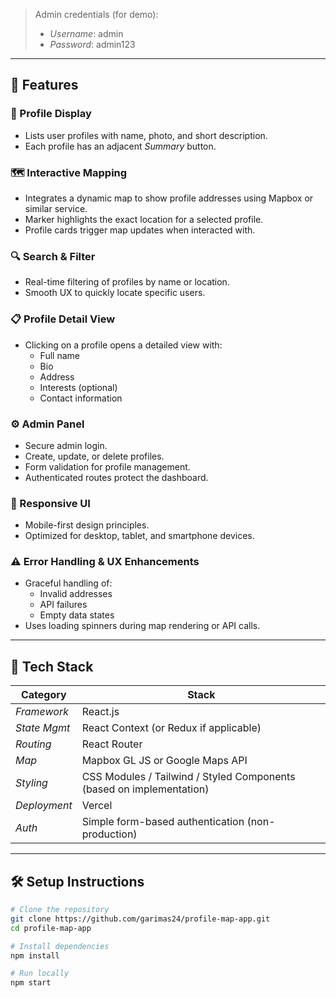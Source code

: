 
> Admin credentials (for demo):
> - *Username*: admin
> - *Password*: admin123

---

## 📌 Features

### 👤 Profile Display
- Lists user profiles with name, photo, and short description.
- Each profile has an adjacent *Summary* button.

### 🗺️ Interactive Mapping
- Integrates a dynamic map to show profile addresses using Mapbox or similar service.
- Marker highlights the exact location for a selected profile.
- Profile cards trigger map updates when interacted with.

### 🔍 Search & Filter
- Real-time filtering of profiles by name or location.
- Smooth UX to quickly locate specific users.

### 📋 Profile Detail View
- Clicking on a profile opens a detailed view with:
  - Full name
  - Bio
  - Address
  - Interests (optional)
  - Contact information

### ⚙️ Admin Panel
- Secure admin login.
- Create, update, or delete profiles.
- Form validation for profile management.
- Authenticated routes protect the dashboard.

### 📱 Responsive UI
- Mobile-first design principles.
- Optimized for desktop, tablet, and smartphone devices.

### ⚠️ Error Handling & UX Enhancements
- Graceful handling of:
  - Invalid addresses
  - API failures
  - Empty data states
- Uses loading spinners during map rendering or API calls.

---

## 🧱 Tech Stack

| Category        | Stack                                                                 |
|----------------|-----------------------------------------------------------------------|
| *Framework*   | React.js                                                             |
| *State Mgmt*  | React Context (or Redux if applicable)                               |
| *Routing*     | React Router                                                         |
| *Map*         | Mapbox GL JS or Google Maps API                                      |
| *Styling*     | CSS Modules / Tailwind / Styled Components (based on implementation) |
| *Deployment*  | Vercel                                                               |
| *Auth*        | Simple form-based authentication (non-production)                   |

---

## 🛠️ Setup Instructions

```bash
# Clone the repository
git clone https://github.com/garimas24/profile-map-app.git
cd profile-map-app

# Install dependencies
npm install

# Run locally
npm start
